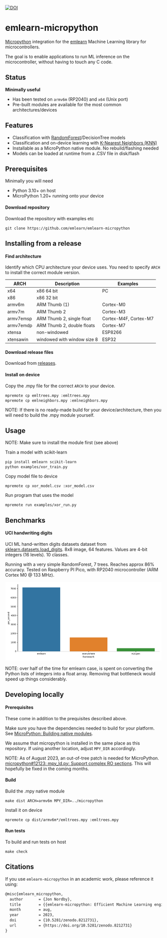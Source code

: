 [![DOI](https://zenodo.org/badge/670384512.svg)](https://zenodo.org/badge/latestdoi/670384512)

# emlearn-micropython

[Micropython](https://micropython.org) integration for the [emlearn](https://emlearn.org) Machine Learning library for microcontrollers.

The goal is to enable applications to run ML inference on the microcontroller,
without having to touch any C code.

## Status
**Minimally useful**

- Has been tested on `armv6m` (RP2040) and `x64` (Unix port) 
- Pre-built modules are available for the most common architectures/devices

## Features

- Classification with [RandomForest](https://en.wikipedia.org/wiki/Random_forest)/DecisionTree models
- Classification and on-device learning with [K-Nearest Neighbors (KNN)](https://en.wikipedia.org/wiki/K-nearest_neighbors_algorithm)
- Installable as a MicroPython native module. No rebuild/flashing needed
- Models can be loaded at runtime from a .CSV file in disk/flash

## Prerequisites

Minimally you will need

- Python 3.10+ on host
- MicroPython 1.20+ running onto your device

#### Download repository

Download the repository with examples etc
```
git clone https://github.com/emlearn/emlearn-micropython
```

## Installing from a release

#### Find architecture

Identify which CPU architecture your device uses.
You need to specify `ARCH` to install the correct module version.

| ARCH          | Description                       | Examples              |
|---------------|-----------------------------------|---------------------- |
| x64           | x86 64 bit                        | PC                    |
| x86           | x86 32 bit                        |                       |
| armv6m        | ARM Thumb (1)                     | Cortex-M0             |
| armv7m        | ARM Thumb 2                       | Cortex-M3             |
| armv7emsp     | ARM Thumb 2, single float         | Cortex-M4F, Cortex-M7 |
| armv7emdp     | ARM Thumb 2, double floats        | Cortex-M7             |
| xtensa        | non-windowed                      | ESP8266               |
| xtensawin     | windowed with window size 8       | ESP32                 |

#### Download release files

Download from [releases](https://github.com/emlearn/emlearn-micropython/releases).

#### Install on device

Copy the .mpy file for the correct `ARCH` to your device.
```
mpremote cp emltrees.mpy :emltrees.mpy
mpremote cp emlneighbors.mpy :emlneighbors.mpy
```

NOTE: If there is no ready-made build for your device/architecture,
then you will need to build the .mpy module yourself.

## Usage

NOTE: Make sure to install the module first (see above)

Train a model with scikit-learn
```
pip install emlearn scikit-learn
python examples/xor_train.py
```

Copy model file to device

```
mpremote cp xor_model.csv :xor_model.csv
```

Run program that uses the model

```
mpremote run examples/xor_run.py
```

## Benchmarks

#### UCI handwriting digits

UCI ML hand-written digits datasets dataset from
[sklearn.datasets.load_digits](https://scikit-learn.org/stable/modules/generated/sklearn.datasets.load_digits.html).
8x8 image, 64 features. Values are 4-bit integers (16 levels). 10 classes.

Running with a very simple RandomForest, 7 trees.
Reaches approx 86% accuracy.
Tested on Raspberry PI Pico, with RP2040 microcontroller (ARM Cortex M0 @ 133 MHz).

![Inferences per second](./benchmarks/digits_bench.png)

NOTE: over half of the time for emlearn case,
is spent on converting the Python lists of integers into a float array.
Removing that bottleneck would speed up things considerably.


## Developing locally

#### Prerequisites
These come in addition to the prequisites described above.

Make sure you have the dependencies needed to build for your platform.
See [MicroPython: Building native modules](https://docs.micropython.org/en/latest/develop/natmod.html).

We assume that micropython is installed in the same place as this repository.
If using another location, adjust `MPY_DIR` accordingly.

NOTE: As of August 2023, an out-of-tree patch is needed for MicroPython.
[micropython#12123: mpy_ld.py: Support complex RO sections](https://github.com/micropython/micropython/pull/12123).
This will hopefully be fixed in the coming months.

#### Build

Build the .mpy native module
```
make dist ARCH=armv6m MPY_DIR=../micropython
```

Install it on device
```
mpremote cp dist/armv6m*/emltrees.mpy :emltrees.mpy
```

#### Run tests

To build and run tests on host
```
make check
```

## Citations

If you use `emlearn-micropython` in an academic work, please reference it using:

```tex
@misc{emlearn_micropython,
  author       = {Jon Nordby},
  title        = {{emlearn-micropython: Efficient Machine Learning engine for MicroPython}},
  month        = aug,
  year         = 2023,
  doi          = {10.5281/zenodo.8212731},
  url          = {https://doi.org/10.5281/zenodo.8212731}
}
```

